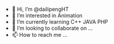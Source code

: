 - 👋 Hi, I’m @dailipengHT
- 👀 I’m interested in Animation
- 🌱 I’m currently learning C++ JAVA PHP
- 💞️ I’m looking to collaborate on ...
- 📫 How to reach me ...

<!---
dailipengHT/dailipengHT is a ✨ special ✨ repository because its `README.md` (this file) appears on your GitHub profile.
You can click the Preview link to take a look at your changes.
--->
